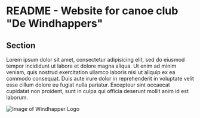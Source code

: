 # README - Website for canoe club "De Windhappers"

## Section
Lorem ipsum dolor sit amet, consectetur adipisicing elit, sed do eiusmod tempor incididunt ut labore et dolore magna aliqua. Ut enim ad minim veniam, quis nostrud exercitation ullamco laboris nisi ut aliquip ex ea commodo consequat. Duis aute irure dolor in reprehenderit in voluptate velit esse cillum dolore eu fugiat nulla pariatur. Excepteur sint occaecat cupidatat non proident, sunt in culpa qui officia deserunt mollit anim id est laborum.

![Image of Windhapper Logo][img_logo]


[img_logo]: http://git.xsystems.org/?p=wh.git;a=blob_plain;f=content/dewindhapperslogo.gif;h=c330df5efc2c542e8fb12938d648eb12e6651d1d;hb=HEAD  "Windhapper Logo"
